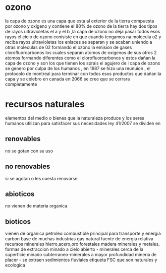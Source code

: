 # ozono
la capa de ozono es una capa que esta al exterior de la tierra compuesta por ozono y oxigeno y contiene el 80% de ozono de la tierra
hay dos tipos de rayos ultravioletas el a y el b ,la capa de ozono no deja pasar todos esos rayos 
el ciclo de ozono conisiste en que cuando tengamos na molecula o2 y reciba rayos ultravioletas los enlaces se separan y se acaban uniendo
 a otras moleculas de 02 formando el ozono
 la emision de gases clorofluorcarbonos los cuales separan atomos de oxigenos de sus otros 2 atomos formando diferentes como el clorofluorcarbonos
 y estos dañan la capa de ozono y son los que tienen los sprais 
 el agujero de l capa de ozono se genero por culpa de los humanos , en 1987 se hizo una reunuion , el protocolo de montreal para terminar con todos 
 esos productos que dañan la capa y se celebro en canada
 en 2066 se cree que se cerrara completamente
 # recursos naturales
 elementos del medio o bienes que la naturaleza produce y los seres humanos utilizan para satisfacer sus necesidades ley 41/2007
 se dividen en
  ## renovables
  no se gotan con su uso
  ## no renovables
  si se agotan o les cuesta renovarse
  ## abioticos
  no vienen de materia organica
  ## bioticos
  vienen de organica 
  petroleo combustible principal para transporte y energia
  carbon base de muchas industrias
  gas natural fuente de energia relativa
  recursos minerales
  hierro,acero,oro
  forestales
  madera 
  minerales y metales, formas de extraccion
  minado a cielo abierto - minerales cerca de la superficie
  minado subterraneo-minerales a mayor profundidad 
  mineria de placer - se extraen sedimientos fluviales
etiqueta FSC que son naturales y ecologica